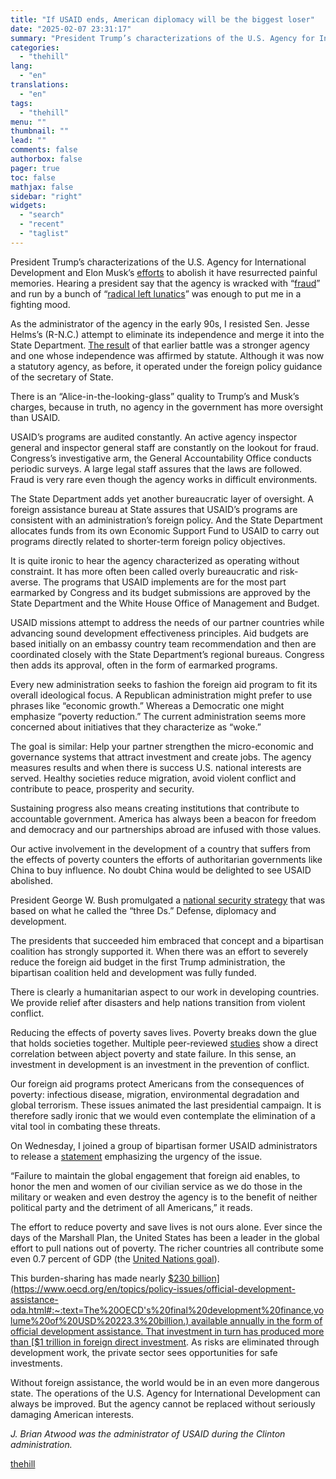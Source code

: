 ```yaml
---
title: "If USAID ends, American diplomacy will be the biggest loser"
date: "2025-02-07 23:31:17"
summary: "President Trump’s characterizations of the U.S. Agency for International Development and Elon Musk’s efforts to abolish it have resurrected painful memories. Hearing a president say that the agency is wracked with “fraud” and run by a bunch of “radical left lunatics” was enough to put me in a fighting mood...."
categories:
  - "thehill"
lang:
  - "en"
translations:
  - "en"
tags:
  - "thehill"
menu: ""
thumbnail: ""
lead: ""
comments: false
authorbox: false
pager: true
toc: false
mathjax: false
sidebar: "right"
widgets:
  - "search"
  - "recent"
  - "taglist"
---
```


President Trump’s characterizations of the U.S. Agency for International Development and Elon Musk’s [efforts](https://www.cnn.com/2025/02/02/politics/usaid-officials-leave-musk-doge/index.html) to abolish it have resurrected painful memories. Hearing a president say that the agency is wracked with “[fraud](https://www.reuters.com/world/us/trump-confirms-he-is-winding-down-usaid-2025-02-04/)” and run by a bunch of “[radical left lunatics](https://www.reuters.com/world/us/trump-confirms-he-is-winding-down-usaid-2025-02-04/)” was enough to put me in a fighting mood.

As the administrator of the agency in the early 90s, I resisted Sen. Jesse Helms’s (R-N.C.) attempt to eliminate its independence and merge it into the State Department. [The result](https://www.brookings.edu/articles/why-merging-usaid-into-state-would-undermine-u-s-strategic-interests/) of that earlier battle was a stronger agency and one whose independence was affirmed by statute. Although it was now a statutory agency, as before, it operated under the foreign policy guidance of the secretary of State.

There is an “Alice-in-the-looking-glass” quality to Trump’s and Musk’s charges, because in truth, no agency in the government has more oversight than USAID.

USAID’s programs are audited constantly. An active agency inspector general and inspector general staff are constantly on the lookout for fraud. Congress’s investigative arm, the General Accountability Office conducts periodic surveys. A large legal staff assures that the laws are followed. Fraud is very rare even though the agency works in difficult environments.

The State Department adds yet another bureaucratic layer of oversight. A foreign assistance bureau at State assures that USAID’s programs are consistent with an administration’s foreign policy. And the State Department allocates funds from its own Economic Support Fund to USAID to carry out programs directly related to shorter-term foreign policy objectives.

It is quite ironic to hear the agency characterized as operating without constraint. It has more often been called overly bureaucratic and risk-averse. The programs that USAID implements are for the most part earmarked by Congress and its budget submissions are approved by the State Department and the White House Office of Management and Budget.

USAID missions attempt to address the needs of our partner countries while advancing sound development effectiveness principles. Aid budgets are based initially on an embassy country team recommendation and then are coordinated closely with the State Department’s regional bureaus. Congress then adds its approval, often in the form of earmarked programs.

Every new administration seeks to fashion the foreign aid program to fit its overall ideological focus. A Republican administration might prefer to use phrases like “economic growth.” Whereas a Democratic one might emphasize “poverty reduction.” The current administration seems more concerned about initiatives that they characterize as “woke.”

The goal is similar: Help your partner strengthen the micro-economic and governance systems that attract investment and create jobs. The agency measures results and when there is success U.S. national interests are served. Healthy societies reduce migration, avoid violent conflict and contribute to peace, prosperity and security.

Sustaining progress also means creating institutions that contribute to accountable government. America has always been a beacon for freedom and democracy and our partnerships abroad are infused with those values.

Our active involvement in the development of a country that suffers from the effects of poverty counters the efforts of authoritarian governments like China to buy influence. No doubt China would be delighted to see USAID abolished.

President George W. Bush promulgated a [national security strategy](https://georgewbush-whitehouse.archives.gov/nsc/nss/2002/%5C) that was based on what he called the “three Ds.” Defense, diplomacy and development.

The presidents that succeeded him embraced that concept and a bipartisan coalition has strongly supported it. When there was an effort to severely reduce the foreign aid budget in the first Trump administration, the bipartisan coalition held and development was fully funded.

There is clearly a humanitarian aspect to our work in developing countries. We provide relief after disasters and help nations transition from violent conflict.

Reducing the effects of poverty saves lives. Poverty breaks down the glue that holds societies together. Multiple peer-reviewed [studies](https://scholarworks.umb.edu/nejpp/vol19/iss1/10/) show a direct correlation between abject poverty and state failure. In this sense, an investment in development is an investment in the prevention of conflict.

Our foreign aid programs protect Americans from the consequences of poverty: infectious disease, migration, environmental degradation and global terrorism. These issues animated the last presidential campaign. It is therefore sadly ironic that we would even contemplate the elimination of a vital tool in combating these threats.

On Wednesday, I joined a group of bipartisan former USAID administrators to release a [statement](https://thehill.com/policy/international/5129551-former-usaid-leaders-speak-out-against-trumps-attempt-to-dismantle-agency/) emphasizing the urgency of the issue.

“Failure to maintain the global engagement that foreign aid enables, to honor the men and women of our civilian service as we do those in the military or weaken and even destroy the agency is to the benefit of neither political party and the detriment of all Americans,” it reads.

The effort to reduce poverty and save lives is not ours alone. Ever since the days of the Marshall Plan, the United States has been a leader in the global effort to pull nations out of poverty. The richer countries all contribute some even 0.7 percent of GDP (the [United Nations goal](https://press.un.org/en/2023/sgsm21776.doc.htm)).

This burden-sharing has made nearly [$230 billion](https://www.oecd.org/en/topics/policy-issues/official-development-assistance-oda.html#:~:text=The%20OECD's%20final%20development%20finance,volume%20of%20USD%20223.3%20billion.) available annually in the form of official development assistance. That investment in turn has produced more than [$1 trillion in foreign direct investment](https://unctad.org/publication/world-investment-report-2024). As risks are eliminated through development work, the private sector sees opportunities for safe investments.

Without foreign assistance, the world would be in an even more dangerous state. The operations of the U.S. Agency for International Development can always be improved. But the agency cannot be replaced without seriously damaging American interests.

*J. Brian Atwood was the administrator of USAID during the Clinton administration.*

[thehill](https://thehill.com/opinion/international/5130443-usaids-role-in-foreign-policy/)
